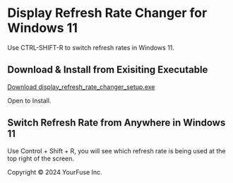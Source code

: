 # Display Refresh Rate Changer for Windows 11


Use CTRL-SHIFT-R to switch refresh rates in Windows 11.


## Download & Install from Exisiting Executable

[Download display_refresh_rate_changer_setup.exe](https://github.com/yourfuse/refreshRateShortcut/blob/main/display_refresh_rate_changer_setup.exe)

Open to Install.

## Switch Refresh Rate from Anywhere in Windows 11

Use Control + Shift + R, you will see which refresh rate is being used at the top right of the screen.


Copyright © 2024 YourFuse Inc.